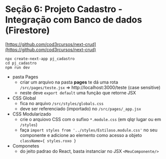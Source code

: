# Seção 6: Projeto Cadastro - Integração com Banco de dados (Firestore)

[https://github.com/cod3rcursos/next-crud](https://github.com/cod3rcursos/next-crud)

````shell
npx create-next-app pj_cadastro
cd pj_cadastro
npm run dev
````

- pasta Pages
  - criar um arquivo na pasta **pages** te dá uma rota `/src/pages/teste.jsx` => http://localhost:3000/teste (case sensitive)
  - neste deve `export default` uma função que retorne JSX
- CSS Global
  - fica no arquivo `/src/styles/globals.css`
  - deve ser referenciado (importado) no `/src/pages/_app.jsx`
- CSS Modularizado
  - crie o arquiovo CSS com o sufixo `*.module.css` (em qlqr lugar ou em `/styles`)
  - faça `import styles from '../styles/Estiloso.module.css'` no seu componente e adicione ao elemento como acesso a objeto `className={ styles.roxo }`
- Componetes
  - do jeito padrao do React, basta instanciar no JSX `<MeuComponente/>`
